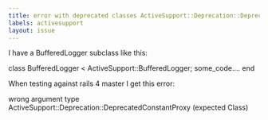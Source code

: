 ```yaml
---
title: error with deprecated classes ActiveSupport::Deprecation::DeprecatedConstantProxy
labels: activesupport
layout: issue
---
```


I have a BufferedLogger subclass like this: 

class BufferedLogger < ActiveSupport::BufferedLogger;
  some_code....
end

When testing against  rails 4 master I get this error:

wrong argument type ActiveSupport::Deprecation::DeprecatedConstantProxy (expected Class)

